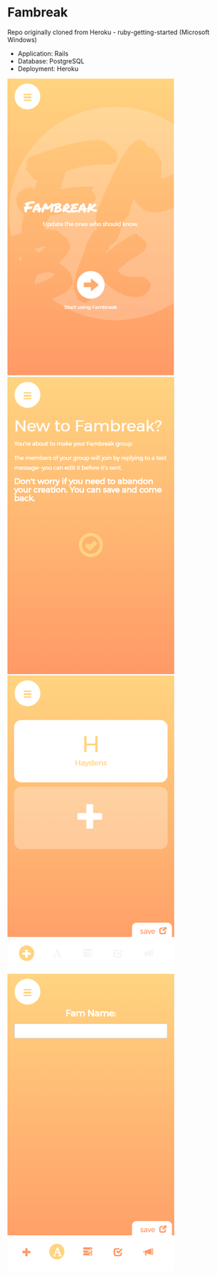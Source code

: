 # Fambreak 


Repo originally cloned from Heroku - ruby-getting-started (Microsoft Windows)

* Application: Rails
* Database: PostgreSQL
* Deployment: Heroku

![homescreen-screenshot](/screenshots/Homescreen.png)
![startfam-screenshot](/screenshots/Startfam.png)
![viewall-screenshot](/screenshots/Viewall.png)
![vieweditname-screenshot](/screenshots/Vieweditname.png)




